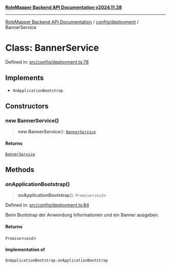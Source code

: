 [**RoleMapper Backend API Documentation v2024.11.28**](../../../README.md)

***

[RoleMapper Backend API Documentation](../../../modules.md) / [config/deployment](../README.md) / BannerService

# Class: BannerService

Defined in: [src/config/deployment.ts:78](https://github.com/FlowCraft-AG/RoleMapper/blob/bd02a9f13cb3346480f35c2638b81cb7d31e5c1f/backend/src/config/deployment.ts#L78)

## Implements

- `OnApplicationBootstrap`

## Constructors

### new BannerService()

> **new BannerService**(): [`BannerService`](BannerService.md)

#### Returns

[`BannerService`](BannerService.md)

## Methods

### onApplicationBootstrap()

> **onApplicationBootstrap**(): `Promise`\<`void`\>

Defined in: [src/config/deployment.ts:84](https://github.com/FlowCraft-AG/RoleMapper/blob/bd02a9f13cb3346480f35c2638b81cb7d31e5c1f/backend/src/config/deployment.ts#L84)

Beim Bootstrap der Anwendung Informationen und ein Banner ausgeben.

#### Returns

`Promise`\<`void`\>

#### Implementation of

`OnApplicationBootstrap.onApplicationBootstrap`
